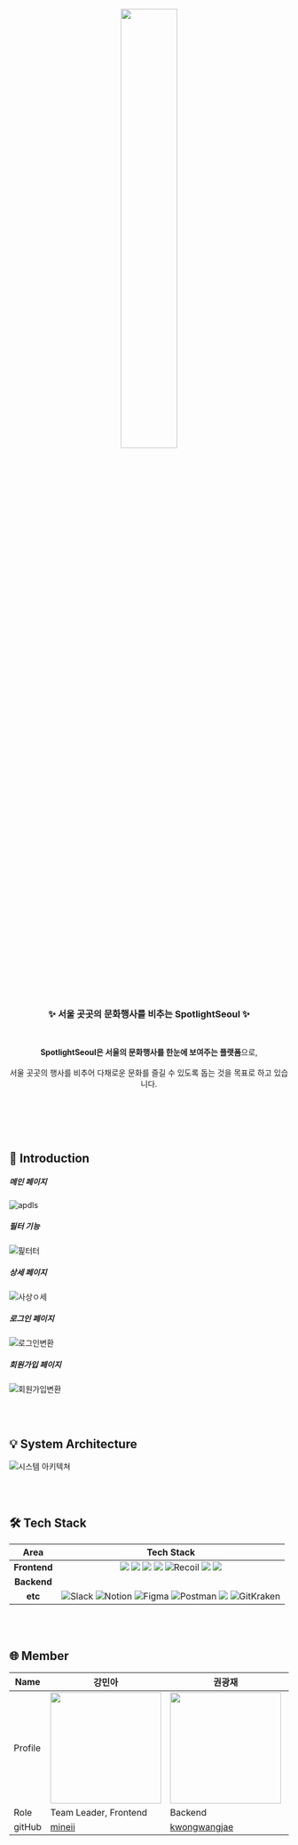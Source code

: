 <div align =center>
<br>
  <img width="45%" src="https://github.com/techeer-sv/SpotlightSeoul/assets/97724189/dbadb37f-f530-42d9-abd6-bd531ddad919">


  </div>

<br>

<div align = "center">

<h3>✨ 서울 곳곳의 문화행사를 비추는 SpotlightSeoul ✨</h3>


<br>

**SpotlightSeoul은 서울의 문화행사를 한눈에 보여주는 플랫폼**으로,<br>
<br>
서울 곳곳의 행사를 비추어 다채로운 문화를 즐길 수 있도록 돕는 것을 목표로 하고 있습니다.<br>
<br>
</div>

<br> <br> <br>

## 🚀 Introduction
##### 메인 페이지
![apdls](https://github.com/techeer-sv/SpotlightSeoul/assets/97724189/1b15988d-2f88-4830-ab6f-e3d8d4f690a4)
<br>

##### 필터 기능
![핉터터](https://github.com/techeer-sv/SpotlightSeoul/assets/97724189/fa519206-b53c-4bd1-b7b3-478783c562fa)
<br>

##### 상세 페이지
![사상ㅇ세](https://github.com/techeer-sv/SpotlightSeoul/assets/97724189/a7fa8f61-a198-49ba-8f8a-c65b60feb836)
<br>

##### 로그인 페이지
![로그인변환](https://github.com/techeer-sv/SpotlightSeoul/assets/97724189/ef4f55a9-6a60-4b64-9bfd-6fc302ca7c69)
<br>

##### 회원가입 페이지
![회원가입변환](https://github.com/techeer-sv/SpotlightSeoul/assets/97724189/516f63f2-0f6b-408c-9f76-6205c4a5c4c6)


<br> <br>

## 💡 System Architecture
![시스템 아키텍쳐](https://github.com/techeer-sv/SpotlightSeoul/assets/97724189/43f1f6d6-1a86-45c4-b8a1-c621bab188cf)

<br> <br>

## 🛠️ Tech Stack

Area| Tech Stack|
:--------:|:------------------------------:|
**Frontend** | <img src="https://img.shields.io/badge/react-61DAFB?style=for-the-badge&logo=react&logoColor=black"> <img src="https://img.shields.io/badge/TypeScript-3178C6.svg?style=for-the-badge&logo=TypeScript&logoColor=black">  <img src="https://img.shields.io/badge/Vite-646CFF.svg?&style=for-the-badge&logo=vite&logoColor=white"> <img src="https://img.shields.io/badge/Tailwind CSS-06B6D4?style=for-the-badge&logo=Tailwind CSS&logoColor=white"> <img alt="Recoil" src ="https://img.shields.io/badge/Recoil-0075EB.svg?&style=for-the-badge&logo=Revolut&logoColor=white"/> <img src="https://img.shields.io/badge/eslint-4B32C3?style=for-the-badge&logo=eslint&logoColor=white"> <img src="https://img.shields.io/badge/prettier-F7B93E?style=for-the-badge&logo=prettier&logoColor=white">
**Backend** | 
**etc** | ![Slack](https://img.shields.io/static/v1?style=for-the-badge&message=Slack&color=4A154B&logo=Slack&logoColor=FFFFFF&label=) ![Notion](https://img.shields.io/static/v1?style=for-the-badge&message=Notion&color=000000&logo=Notion&logoColor=FFFFFF&label=) ![Figma](https://img.shields.io/static/v1?style=for-the-badge&message=Figma&color=F24E1E&logo=Figma&logoColor=FFFFFF&label=) ![Postman](https://img.shields.io/static/v1?style=for-the-badge&message=Postman&color=FF6C37&logo=Postman&logoColor=FFFFFF&label=) <img src="https://img.shields.io/badge/swagger-85EA2D?style=for-the-badge&logo=swagger&logoColor=black"> ![GitKraken](https://img.shields.io/static/v1?style=for-the-badge&message=GitKraken&color=179287&logo=GitKraken&logoColor=FFFFFF&label=) 


<br> <br>

## 🌐 Member
| Name    | 강민아   |  권광재   | 박진우  |  정윤호    |
| ------- | -------| ---------| ----- | -------- | 
| Profile | <img width="200px" src="https://avatars.githubusercontent.com/u/97724189?v=4"/>    | <img width="200px" src="https://avatars.githubusercontent.com/u/121513336?v=4"/>    | <img width="200px" src="https://avatars.githubusercontent.com/u/100352367?v=4" />  |  <img width="200px" src="https://avatars.githubusercontent.com/u/87285536?v=4"/>  |
| Role    | Team Leader, Frontend | Backend  | Frontend   | Backend |
| gitHub  |  [mineii](https://github.com/mineii) | [kwongwangjae](https://github.com/kwongwangjae)    | [nagosu](https://github.com/nagosu)    |  [yunhobb](https://github.com/yunhobb) |

